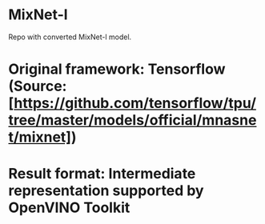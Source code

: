 # MixNet-l
Repo with converted MixNet-l model.  
# Original framework: Tensorflow (Source: [https://github.com/tensorflow/tpu/tree/master/models/official/mnasnet/mixnet])  
# Result format: Intermediate representation supported by OpenVINO Toolkit  
